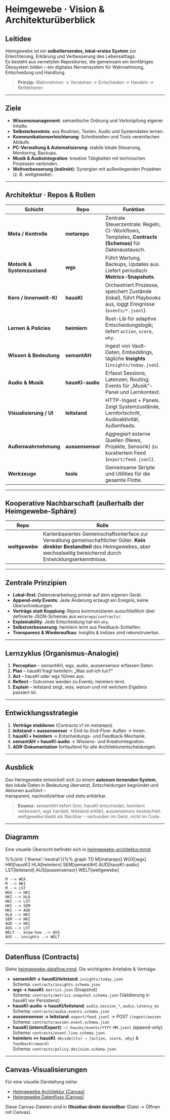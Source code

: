 # Heimgewebe · Vision & Architekturüberblick

## Leitidee
Heimgewebe ist ein **selbstlernendes, lokal-erstes System** zur Erleichterung, Erklärung und Verbesserung des Lebensalltags.  
Es besteht aus vernetzten Repositories, die gemeinsam ein lernfähiges Ökosystem bilden – ein digitales Nervensystem für Wahrnehmung, Entscheidung und Handlung.

> **Prinzip:** Wahrnehmen → Verstehen → Entscheiden → Handeln → Reflektieren

---

## Ziele
- **Wissensmanagement**: semantische Ordnung und Verknüpfung eigener Inhalte.  
- **Selbsterkenntnis**: aus Routinen, Texten, Audio und Systemdaten lernen.  
- **Kommunikationserleichterung**: Schnittstellen und Tools vereinfachen Abläufe.  
- **PC-Verwaltung & Automatisierung**: stabile lokale Steuerung, Monitoring, Backups.  
- **Musik & Audiointegration**: kreative Tätigkeiten mit technischen Prozessen verbinden.  
- **Weltverbesserung (indirekt)**: Synergien mit außenliegenden Projekten (z. B. weltgewebe).

---

## Architektur · Repos & Rollen

| Schicht | Repo | Funktion |
|----------|------|-----------|
| **Meta / Kontrolle** | **metarepo** | Zentrale Steuerzentrale: Regeln, CI-Workflows, Templates, **Contracts (Schemas)** für Datenaustausch. |
| **Motorik & Systemzustand** | **wgx** | Führt Wartung, Backups, Updates aus. Liefert periodisch **Metrics-Snapshots**. |
| **Kern / Innenwelt-KI** | **hausKI** | Orchestriert Prozesse, speichert Zustände (lokal), führt Playbooks aus, loggt Ereignisse (`events/*.jsonl`). |
| **Lernen & Policies** | **heimlern** | Rust-Lib für adaptive Entscheidungslogik; liefert `action`, `score`, `why`. |
| **Wissen & Bedeutung** | **semantAH** | Ingest von Vault-Daten, Embeddings, tägliche **Insights** (`insights/today.json`). |
| **Audio & Musik** | **hausKI-audio** | Erfasst Sessions, Latenzen, Routing; Events für „Musik“-Panel und Lernkontext. |
| **Visualisierung / UI** | **leitstand** | HTTP-Ingest + Panels. Zeigt Systemzustände, Lernfortschritt, Audioaktivität, Außenfeeds. |
| **Außenwahrnehmung** | **aussensensor** | Aggregiert externe Quellen (News, Projekte, Sensorik) zu kuratiertem Feed (`export/feed.jsonl`). |
| **Werkzeuge** | **tools** | Gemeinsame Skripte und Utilities für die gesamte Flotte. |

---

## Kooperative Nachbarschaft (außerhalb der Heimgewebe-Sphäre)

| Repo | Rolle |
|------|--------|
| **weltgewebe** | Kartenbasiertes Gemeinschaftsinterface zur Verwaltung gemeinschaftlicher Güter. **Kein direkter Bestandteil** des Heimgewebes, aber wechselseitig bereichernd durch Entwicklungserkenntnisse. |

---

## Zentrale Prinzipien
- **Lokal-first**: Datenverarbeitung primär auf dem eigenen Gerät.  
- **Append-only Events**: Jede Änderung erzeugt ein Ereignis, keine Überschreibungen.  
- **Verträge statt Kopplung**: Repos kommunizieren ausschließlich über definierte JSON-Schemas aus `metarepo/contracts/`.  
- **Explainability**: Jede Entscheidung hat ein `why`.  
- **Selbstverbesserung**: heimlern lernt aus Feedback-Schleifen.  
- **Transparenz & Wiederaufbau**: Insights & Indizes sind rekonstruierbar.  

---

## Lernzyklus (Organismus-Analogie)

1. **Perception** – semantAH, wgx, audio, aussensensor erfassen Daten.  
2. **Plan** – hausKI fragt heimlern: „Was soll ich tun?“  
3. **Act** – hausKI oder wgx führen aus.  
4. **Reflect** – Outcomes werden zu Events; heimlern lernt.  
5. **Explain** – leitstand zeigt, *was*, *warum* und *mit welchem Ergebnis* passiert ist.

---

## Entwicklungsstrategie
1. **Verträge etablieren** (Contracts v1 im metarepo).  
2. **leitstand + aussensensor** → End-to-End-Flow: Außen → Innen.  
3. **hausKI + heimlern** → Entscheidungs- und Feedback-Mechanik.  
4. **semantAH + hausKI-audio** → Wissens- und Kreativintegration.  
5. **ADR-Dokumentation** fortlaufend für alle Architekturentscheidungen.  

---

## Ausblick
Das Heimgewebe entwickelt sich zu einem **autonom lernenden System**,  
das lokale Daten in Bedeutung übersetzt, Entscheidungen begründet und Aktionen ausführt –  
transparent, nachvollziehbar und stets erklärbar.

> **Essenz:** semantAH liefert Sinn, hausKI entscheidet, heimlern verbessert, wgx handelt, leitstand erklärt, aussensensor beobachtet.  
> weltgewebe bleibt als Nachbar – verbunden im Geist, nicht im Code.

---

## Diagramm

Eine visuelle Übersicht befindet sich in [heimgewebe-architektur.mmd](./heimgewebe-architektur.mmd):

%%{init: {'theme':'neutral'}}%%
graph TD
    M[metarepo]
    WGX[wgx]
    HKI[hausKI]
    HLA[heimlern]
    SEM[semantAH]
    AUD[hausKI-audio]
    LST[leitstand]
    AUS[aussensensor]
    WELT[weltgewebe]

    M --> WGX
    M --> HKI
    M --> LST
    WGX --> HKI
    HKI --> HLA
    HKI --> LST
    HKI --> SEM
    HKI --> AUD
    HLA --> HKI
    SEM --> HKI
    AUD --> HKI
    AUS --> LST
    WELT -. know-how .-> AUS
    AUS -. insights .-> WELT

---

## Datenfluss (Contracts)

Siehe [heimgewebe-dataflow.mmd](./heimgewebe-dataflow.mmd).
Die wichtigsten Artefakte & Verträge:
- **semantAH → hausKI/leitstand**: `insights/today.json`  
  Schema: `contracts/insights.schema.json`
- **wgx → hausKI**: `metrics.json` (Snapshot)  
  Schema: `contracts/metrics.snapshot.schema.json` (Validierung in hausKI vor Persistenz)
- **hausKI-audio → hausKI/leitstand**: `audio.session_*`, `audio.latency_ms`  
  Schema: `contracts/audio.events.schema.json`
- **aussensensor → leitstand**: `export/feed.jsonl` → POST `/ingest/aussen`  
  Schema: `contracts/aussen.event.schema.json`
- **hausKI (intern/Export)**: `~/.hauski/events/YYYY-MM.jsonl` (append-only)  
  Schema: `contracts/event.line.schema.json`
- **heimlern ↔ hausKI**: `decide(ctx) → {action, score, why}` & `feedback(reward)`  
  Schema: `contracts/policy.decision.schema.json`
---
## Canvas-Visualisierungen
Für eine visuelle Darstellung siehe:
- [Heimgewebe Architektur (Canvas)](./canvas/heimgewebe-architektur.canvas)
- [Heimgewebe Datenfluss (Canvas)](./canvas/heimgewebe-dataflow.canvas)

Diese Canvas-Dateien sind in **Obsidian direkt darstellbar** (Datei → Öffnen mit Canvas).
